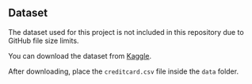 ## Dataset
The dataset used for this project is not included in this repository due to GitHub file size limits.

You can download the dataset from [Kaggle](https://www.kaggle.com/datasets/mlg-ulb/creditcardfraud).

After downloading, place the `creditcard.csv` file inside the `data` folder.

